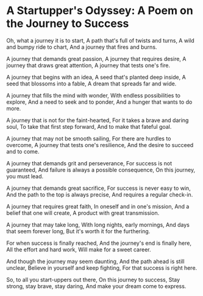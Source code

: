 # A Startupper's Odyssey: A Poem on the Journey to Success

Oh, what a journey it is to start,
A path that's full of twists and turns,
A wild and bumpy ride to chart,
And a journey that fires and burns.

A journey that demands great passion,
A journey that requires desire,
A journey that draws great attention,
A journey that tests one's fire.

A journey that begins with an idea,
A seed that's planted deep inside,
A seed that blossoms into a fable,
A dream that spreads far and wide.

A journey that fills the mind with wonder,
With endless possibilities to explore,
And a need to seek and to ponder,
And a hunger that wants to do more.

A journey that is not for the faint-hearted,
For it takes a brave and daring soul,
To take that first step forward,
And to make that fateful goal.

A journey that may not be smooth sailing,
For there are hurdles to overcome,
A journey that tests one's resilience,
And the desire to succeed and to come.

A journey that demands grit and perseverance,
For success is not guaranteed,
And failure is always a possible consequence,
On this journey, you must lead.

A journey that demands great sacrifice,
For success is never easy to win,
And the path to the top is always precise,
And requires a regular check-in.

A journey that requires great faith,
In oneself and in one's mission,
And a belief that one will create,
A product with great transmission.

A journey that may take long,
With long nights, early mornings,
And days that seem forever long,
But it's worth it for the furthering.

For when success is finally reached,
And the journey's end is finally here,
All the effort and hard work,
Will make for a sweet career.

And though the journey may seem daunting,
And the path ahead is still unclear,
Believe in yourself and keep fighting,
For that success is right here.

So, to all you start-uppers out there,
On this journey to success,
Stay strong, stay brave, stay daring,
And make your dream come to express.